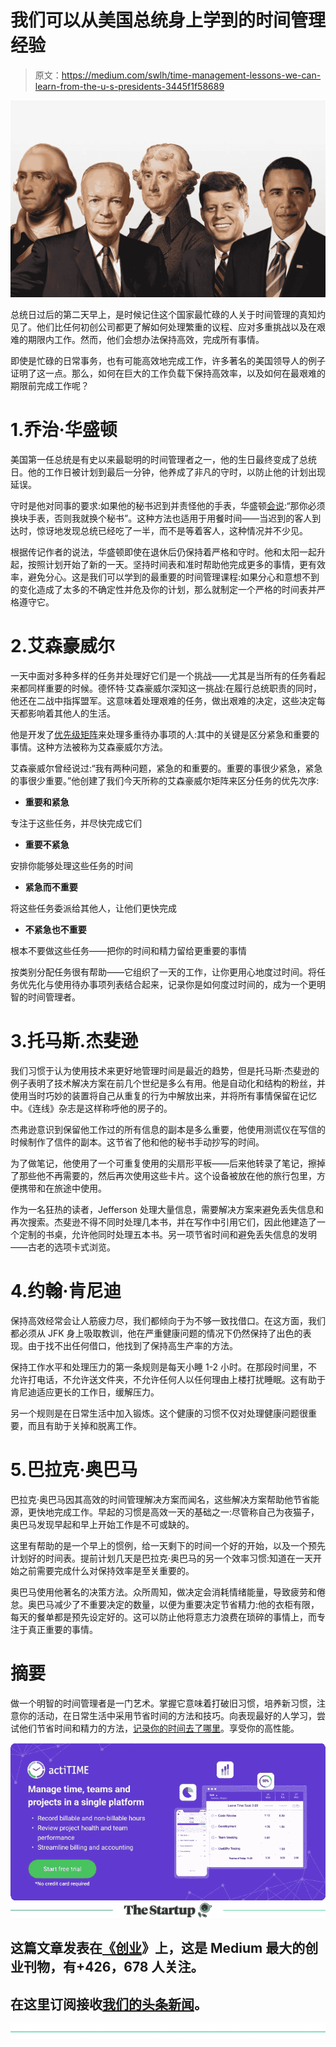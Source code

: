 # 我们可以从美国总统身上学到的时间管理经验

> 原文：<https://medium.com/swlh/time-management-lessons-we-can-learn-from-the-u-s-presidents-3445f1f58689>

![](img/c734c1638961d2ae083fd18ac2a5a9a0.png)

总统日过后的第二天早上，是时候记住这个国家最忙碌的人关于时间管理的真知灼见了。他们比任何初创公司都更了解如何处理繁重的议程、应对多重挑战以及在艰难的期限内工作。然而，他们会想办法保持高效，完成所有事情。

即使是忙碌的日常事务，也有可能高效地完成工作，许多著名的美国领导人的例子证明了这一点。那么，如何在巨大的工作负载下保持高效率，以及如何在最艰难的期限前完成工作呢？

# 1.乔治·华盛顿

美国第一任总统是有史以来最聪明的时间管理者之一，他的生日最终变成了总统日。他的工作日被计划到最后一分钟，他养成了非凡的守时，以防止他的计划出现延误。

守时是他对同事的要求:如果他的秘书迟到并责怪他的手表，华盛顿[会说](https://lifehacker.com/george-washingtons-best-productivity-tricks-483182858):“那你必须换块手表，否则我就换个秘书”。这种方法也适用于用餐时间——当迟到的客人到达时，惊讶地发现总统已经吃了一半，而不是等着客人，这种情况并不少见。

根据传记作者的说法，华盛顿即使在退休后仍保持着严格和守时。他和太阳一起升起，按照计划开始了新的一天。坚持时间表和准时帮助他完成更多的事情，更有效率，避免分心。这是我们可以学到的最重要的时间管理课程:如果分心和意想不到的变化造成了太多的不确定性并危及你的计划，那么就制定一个严格的时间表并严格遵守它。

# 2.艾森豪威尔

一天中面对多种多样的任务并处理好它们是一个挑战——尤其是当所有的任务看起来都同样重要的时候。德怀特·艾森豪威尔深知这一挑战:在履行总统职责的同时，他还在二战中指挥盟军。这意味着处理艰难的任务，做出艰难的决定，这些决定每天都影响着其他人的生活。

他是开发了[优先级矩阵](https://www.actitime.com/time-management/time-management-covey-matrix)来处理多重待办事项的人:其中的关键是区分紧急和重要的事情。这种方法被称为艾森豪威尔方法。

艾森豪威尔曾经说过:“我有两种问题，紧急的和重要的。重要的事很少紧急，紧急的事很少重要。”他创建了我们今天所称的艾森豪威尔矩阵来区分任务的优先次序:

*   **重要和紧急**

专注于这些任务，并尽快完成它们

*   **重要不紧急**

安排你能够处理这些任务的时间

*   **紧急而不重要**

将这些任务委派给其他人，让他们更快完成

*   **不紧急也不重要**

根本不要做这些任务——把你的时间和精力留给更重要的事情

按类别分配任务很有帮助——它组织了一天的工作，让你更用心地度过时间。将任务优先化与使用待办事项列表结合起来，记录你是如何度过时间的，成为一个更明智的时间管理者。

# 3.托马斯.杰斐逊

我们习惯于认为使用技术来更好地管理时间是最近的趋势，但是托马斯·杰斐逊的例子表明了技术解决方案在前几个世纪是多么有用。他是自动化和结构的粉丝，并使用当时巧妙的装置将自己从重复的行为中解放出来，并将所有事情保留在记忆中。《连线》杂志是这样称呼他的房子的。

杰弗逊意识到保留他工作过的所有信息的副本是多么重要，他使用测谎仪在写信的时候制作了信件的副本。这节省了他和他的秘书手动抄写的时间。

为了做笔记，他使用了一个可重复使用的尖扇形平板——后来他转录了笔记，擦掉了那些他不再需要的，然后再次使用这些卡片。这个设备被放在他的旅行包里，方便携带和在旅途中使用。

作为一名狂热的读者，Jefferson 处理大量信息，需要解决方案来避免丢失信息和再次搜索。杰斐逊不得不同时处理几本书，并在写作中引用它们，因此他建造了一个定制的书桌，允许他同时处理五本书。另一项节省时间和避免丢失信息的发明——古老的选项卡式浏览。

# 4.约翰·肯尼迪

保持高效经常会让人筋疲力尽，我们都倾向于为不够一致找借口。在这方面，我们都必须从 JFK 身上吸取教训，他在严重健康问题的情况下仍然保持了出色的表现。由于找不出任何借口，他找到了保持高生产率的方法。

保持工作水平和处理压力的第一条规则是每天小睡 1-2 小时。在那段时间里，不允许打电话，不允许送文件夹，不允许任何人以任何理由上楼打扰睡眠。这有助于肯尼迪适应更长的工作日，缓解压力。

另一个规则是在日常生活中加入锻炼。这个健康的习惯不仅对处理健康问题很重要，而且有助于关掉和脱离工作。

# 5.巴拉克·奥巴马

巴拉克·奥巴马因其高效的时间管理解决方案而闻名，这些解决方案帮助他节省能源，更快地完成工作。早起的习惯是高效一天的基础之一:尽管称自己为夜猫子，奥巴马发现早起和早上开始工作是不可或缺的。

这里有帮助的是一个早上的惯例，给一天剩下的时间一个好的开始，以及一个预先计划好的时间表。提前计划几天是巴拉克·奥巴马的另一个效率习惯:知道在一天开始之前需要完成什么对保持效率是至关重要的。

奥巴马使用他著名的决策方法。众所周知，做决定会消耗情绪能量，导致疲劳和倦怠。奥巴马减少了不重要决定的数量，以便为重要决定节省精力:他的衣柜有限，每天的餐单都是预先设定好的。这可以防止他将意志力浪费在琐碎的事情上，而专注于真正重要的事情。

# 摘要

做一个明智的时间管理者是一门艺术。掌握它意味着打破旧习惯，培养新习惯，注意你的活动，在日常生活中采用节省时间的方法和技巧。向表现最好的人学习，尝试他们节省时间和精力的方法，[记录你的时间去了哪里](https://www.actitime.com/)。享受你的高性能。

[![](img/64b94b5209ef8fa898bc6941a4992cbd.png)](https://www.actitime.com/?utm_source=Medium&utm_medium=Syndication&utm_content=NewBanner)[![](img/308a8d84fb9b2fab43d66c117fcc4bb4.png)](https://medium.com/swlh)

## 这篇文章发表在[《创业](https://medium.com/swlh)》上，这是 Medium 最大的创业刊物，有+426，678 人关注。

## 在这里订阅接收[我们的头条新闻](https://growthsupply.com/the-startup-newsletter/)。

[![](img/b0164736ea17a63403e660de5dedf91a.png)](https://medium.com/swlh)